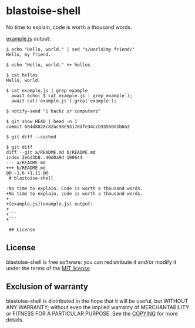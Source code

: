 # blastoise-shell

No time to explain, code is worth a thousand words.

[example.js](example.js) output:

```
$ echo "Hello, world." | sed "s/world/my friend/"
Hello, my friend.

$ echo "Hello, world." >> hellos

$ cat hellos
Hello, world.

$ cat example.js | grep example
  await echo(`$ cat example.js | grep example`);
  await cat('example.js').grep('example');

$ notify-send "i hackz ur computerz"

$ git show HEAD | head -n 1
commit 684d8828c82ac98e93170dfe34ccb93550d1b0a3

$ git diff --cached

$ git diff
diff --git a/README.md b/README.md
index 2e6d3b8..40d0a9d 100644
--- a/README.md
+++ b/README.md
@@ -1,6 +1,11 @@
 # blastoise-shell

-No time to explain. Code is worth a thousand words.
+No time to explain, code is worth a thousand words.
+
+[example.js](example.js) output:
+
+```
+```

 ## License
```

## License

blastoise-shell is free software: you can redistribute it and/or modify it under the terms of the [MIT license](COPYING).

## Exclusion of warranty

blastoise-shell is distributed in the hope that it will be useful, but WITHOUT ANY WARRANTY; without even the implied warranty of MERCHANTABILITY or FITNESS FOR A PARTICULAR PURPOSE. See the [COPYING](COPYING) for more details.
